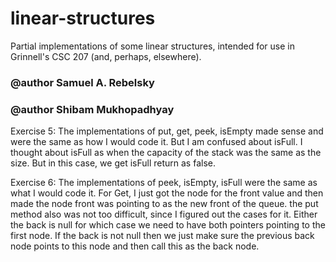 linear-structures
=================

Partial implementations of some linear structures, intended for use
in Grinnell's CSC 207 (and, perhaps, elsewhere).

### @author Samuel A. Rebelsky
### @author Shibam Mukhopadhyay

Exercise 5:
The implementations of put, get, peek, isEmpty made sense and were the same as how I would code it. But I am confused about isFull. I thought about isFull as when the capacity of the stack was the same as the size. But in this case, we get isFull return as false.

Exercise 6:
The implementations of peek, isEmpty, isFull were the same as what I would code it. For Get, I just got the node for the front value and then made the node front was pointing to as the new front of the queue. the put method also was not too difficult, since I figured out the cases for it. Either the back is null for which case we need to have both pointers pointing to the first node. If the back is not null then we just make sure the previous back node points to this node and then call this as the back node.
